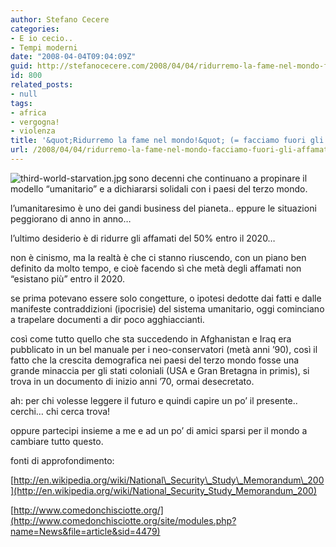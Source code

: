 ```yaml
---
author: Stefano Cecere
categories:
- E io cecio..
- Tempi moderni
date: "2008-04-04T09:04:09Z"
guid: http://stefanocecere.com/2008/04/04/ridurremo-la-fame-nel-mondo-facciamo-fuori-gli-affamati/
id: 800
related_posts:
- null
tags:
- africa
- vergogna!
- violenza
title: '&quot;Ridurremo la fame nel mondo!&quot; (= facciamo fuori gli affamati!)'
url: /2008/04/04/ridurremo-la-fame-nel-mondo-facciamo-fuori-gli-affamati/
---
```


<img src='http://stefanocecere.com/wp-content/uploads/sites/3/2008/04/third-world-starvation.thumbnail.jpg' alt='third-world-starvation.jpg' align="left" />sono decenni che continuano a propinare il modello &#8220;umanitario&#8221; e a dichiararsi solidali con i paesi del terzo mondo.
  
l&#8217;umanitaresimo è uno dei gandi business del pianeta.. eppure le situazioni peggiorano di anno in anno&#8230;

l&#8217;ultimo desiderio è di ridurre gli affamati del 50% entro il 2020&#8230;

non è cinismo, ma la realtà è che ci stanno riuscendo, con un piano ben definito da molto tempo, e cioè facendo sì che metà degli affamati non &#8220;esistano più&#8221; entro il 2020.
  
se prima potevano essere solo congetture, o ipotesi dedotte dai fatti e dalle manifeste contraddizioni (ipocrisie) del sistema umanitario, oggi cominciano a trapelare documenti a dir poco agghiaccianti.

così come tutto quello che sta succedendo in Afghanistan e Iraq era pubblicato in un bel manuale per i neo-conservatori (metà anni &#8217;90), così il fatto che la crescita demografica nei paesi del terzo mondo fosse una grande minaccia per gli stati coloniali (USA e Gran Bretagna in primis), si trova in un documento di inizio anni &#8217;70, ormai desecretato.

ah: per chi volesse leggere il futuro e quindi capire un po&#8217; il presente.. cerchi&#8230; chi cerca trova!
  
oppure partecipi insieme a me e ad un po&#8217; di amici sparsi per il mondo a cambiare tutto questo.

fonti di approfondimento:
  
[http://en.wikipedia.org/wiki/National\_Security\_Study\_Memorandum\_200](http://en.wikipedia.org/wiki/National_Security_Study_Memorandum_200)
  
[http://www.comedonchisciotte.org/](http://www.comedonchisciotte.org/site/modules.php?name=News&file=article&sid=4479)